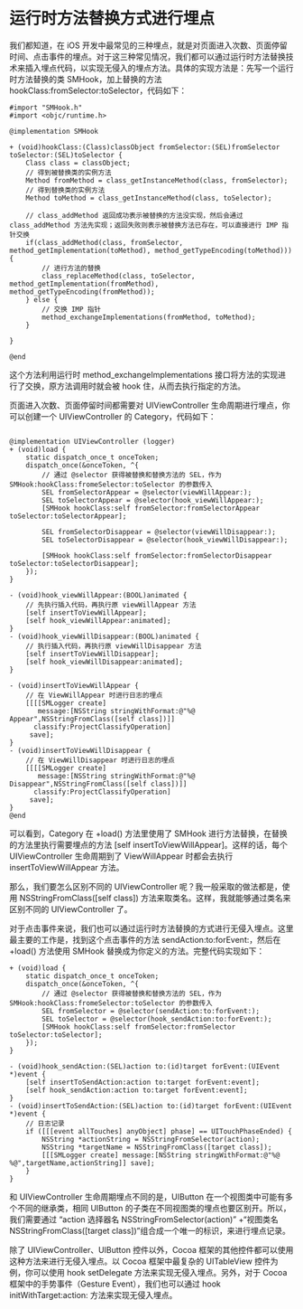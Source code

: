 # 运行时方法替换方式进行埋点

我们都知道，在 iOS 开发中最常见的三种埋点，就是对页面进入次数、页面停留时间、点击事件的埋点。对于这三种常见情况，我们都可以通过运行时方法替换技术来插入埋点代码，以实现无侵入的埋点方法。具体的实现方法是：先写一个运行时方法替换的类 SMHook，加上替换的方法 hookClass:fromSelector:toSelector，代码如下：

```
#import "SMHook.h"
#import <objc/runtime.h>
 
@implementation SMHook
 
+ (void)hookClass:(Class)classObject fromSelector:(SEL)fromSelector toSelector:(SEL)toSelector {
    Class class = classObject;
    // 得到被替换类的实例方法
    Method fromMethod = class_getInstanceMethod(class, fromSelector);
    // 得到替换类的实例方法
    Method toMethod = class_getInstanceMethod(class, toSelector);
    
    // class_addMethod 返回成功表示被替换的方法没实现，然后会通过 class_addMethod 方法先实现；返回失败则表示被替换方法已存在，可以直接进行 IMP 指针交换 
    if(class_addMethod(class, fromSelector, method_getImplementation(toMethod), method_getTypeEncoding(toMethod))) {
    	// 进行方法的替换
        class_replaceMethod(class, toSelector, method_getImplementation(fromMethod), method_getTypeEncoding(fromMethod));
    } else {
    	// 交换 IMP 指针
        method_exchangeImplementations(fromMethod, toMethod);
    }
 
}
 
@end

```

这个方法利用运行时 method_exchangeImplementations 接口将方法的实现进行了交换，原方法调用时就会被 hook 住，从而去执行指定的方法。

页面进入次数、页面停留时间都需要对 UIViewController 生命周期进行埋点，你可以创建一个 UIViewController 的 Category，代码如下：

```

@implementation UIViewController (logger)
+ (void)load {
    static dispatch_once_t onceToken;
    dispatch_once(&onceToken, ^{
        // 通过 @selector 获得被替换和替换方法的 SEL，作为 SMHook:hookClass:fromeSelector:toSelector 的参数传入 
        SEL fromSelectorAppear = @selector(viewWillAppear:);
        SEL toSelectorAppear = @selector(hook_viewWillAppear:);
        [SMHook hookClass:self fromSelector:fromSelectorAppear toSelector:toSelectorAppear];
        
        SEL fromSelectorDisappear = @selector(viewWillDisappear:);
        SEL toSelectorDisappear = @selector(hook_viewWillDisappear:);
        
        [SMHook hookClass:self fromSelector:fromSelectorDisappear toSelector:toSelectorDisappear];
    });
}
 
- (void)hook_viewWillAppear:(BOOL)animated {
    // 先执行插入代码，再执行原 viewWillAppear 方法
    [self insertToViewWillAppear];
    [self hook_viewWillAppear:animated];
}
- (void)hook_viewWillDisappear:(BOOL)animated {
    // 执行插入代码，再执行原 viewWillDisappear 方法
    [self insertToViewWillDisappear];
    [self hook_viewWillDisappear:animated];
}
 
- (void)insertToViewWillAppear {
    // 在 ViewWillAppear 时进行日志的埋点
    [[[[SMLogger create]
       message:[NSString stringWithFormat:@"%@ Appear",NSStringFromClass([self class])]]
      classify:ProjectClassifyOperation]
     save];
}
- (void)insertToViewWillDisappear {
    // 在 ViewWillDisappear 时进行日志的埋点
    [[[[SMLogger create]
       message:[NSString stringWithFormat:@"%@ Disappear",NSStringFromClass([self class])]]
      classify:ProjectClassifyOperation]
     save];
}
@end

```

可以看到，Category 在 +load() 方法里使用了 SMHook 进行方法替换，在替换的方法里执行需要埋点的方法 [self insertToViewWillAppear]。这样的话，每个 UIViewController 生命周期到了 ViewWillAppear 时都会去执行 insertToViewWillAppear 方法。

那么，我们要怎么区别不同的 UIViewController 呢？我一般采取的做法都是，使用 NSStringFromClass([self class]) 方法来取类名。这样，我就能够通过类名来区别不同的 UIViewController 了。

对于点击事件来说，我们也可以通过运行时方法替换的方式进行无侵入埋点。这里最主要的工作是，找到这个点击事件的方法 sendAction:to:forEvent:，然后在 +load() 方法使用 SMHook 替换成为你定义的方法。完整代码实现如下：

```
+ (void)load {
    static dispatch_once_t onceToken;
    dispatch_once(&onceToken, ^{
        // 通过 @selector 获得被替换和替换方法的 SEL，作为 SMHook:hookClass:fromeSelector:toSelector 的参数传入
        SEL fromSelector = @selector(sendAction:to:forEvent:);
        SEL toSelector = @selector(hook_sendAction:to:forEvent:);
        [SMHook hookClass:self fromSelector:fromSelector toSelector:toSelector];
    });
}
 
- (void)hook_sendAction:(SEL)action to:(id)target forEvent:(UIEvent *)event {
    [self insertToSendAction:action to:target forEvent:event];
    [self hook_sendAction:action to:target forEvent:event];
}
- (void)insertToSendAction:(SEL)action to:(id)target forEvent:(UIEvent *)event {
    // 日志记录
    if ([[[event allTouches] anyObject] phase] == UITouchPhaseEnded) {
        NSString *actionString = NSStringFromSelector(action);
        NSString *targetName = NSStringFromClass([target class]);
        [[[SMLogger create] message:[NSString stringWithFormat:@"%@ %@",targetName,actionString]] save];
    }
}

```

和 UIViewController 生命周期埋点不同的是，UIButton 在一个视图类中可能有多个不同的继承类，相同 UIButton 的子类在不同视图类的埋点也要区别开。所以，我们需要通过 “action 选择器名 NSStringFromSelector(action)” +“视图类名 NSStringFromClass([target class])”组合成一个唯一的标识，来进行埋点记录。

除了 UIViewController、UIButton 控件以外，Cocoa 框架的其他控件都可以使用这种方法来进行无侵入埋点。以 Cocoa 框架中最复杂的 UITableView 控件为例，你可以使用 hook setDelegate 方法来实现无侵入埋点。另外，对于 Cocoa 框架中的手势事件（Gesture Event），我们也可以通过 hook initWithTarget:action: 方法来实现无侵入埋点。